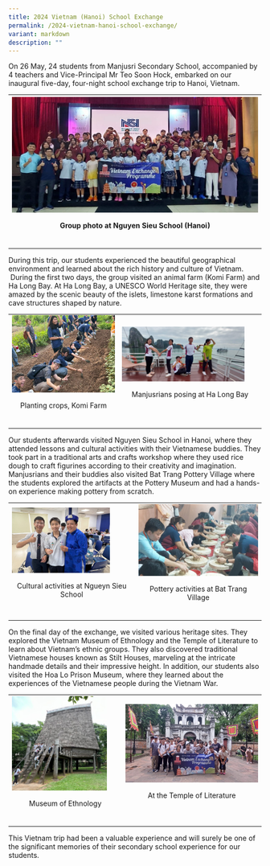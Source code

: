 ```yaml
---
title: 2024 Vietnam (Hanoi) School Exchange
permalink: /2024-vietnam-hanoi-school-exchange/
variant: markdown
description: ""
---
```

<p>On 26 May, 24 students from Manjusri Secondary School, accompanied by
4 teachers and Vice-Principal Mr Teo Soon Hock, embarked on our inaugural
five-day, four-night school exchange trip to Hanoi, Vietnam.</p>
<table style="minWidth: 25px">
<colgroup>
<col>
</colgroup>
<tbody>
<tr>
<th rowspan="1" colspan="1">
<div class="isomer-image-wrapper">
<img style="width: 100%" height="auto" width="100%" alt="" src="/images/Spotlight/2024 Vietnam/viet1.jpg">
</div>
<p style="font-size:14px" align="center">Group photo at Nguyen Sieu School (Hanoi)</p>
</th>
</tr>
<tr>
<td rowspan="1" colspan="1">
<p></p>
</td>
</tr>
</tbody>
</table>
<p>During this trip, our students experienced the beautiful geographical
environment and learned about the rich history and culture of Vietnam.
&nbsp;During the first two days, the group visited an animal farm (Komi
Farm) and Ha Long Bay. At Ha Long Bay, a UNESCO World Heritage site, they
were amazed by the scenic beauty of the islets, limestone karst formations
and cave structures shaped by nature.</p>
<p></p>
<p></p>
<table style="minWidth: 50px">
<colgroup>
<col>
<col>
</colgroup>
<tbody>
<tr>
<td rowspan="1" colspan="1">
<div class="isomer-image-wrapper">
<img style="width: 100%" height="auto" width="100%" alt="" src="/images/Spotlight/2024 Vietnam/viet2.jpg">
</div>
<p style="font-size:14px" align="center">Planting crops, Komi Farm</p>
</td>
<td rowspan="1" colspan="1">
<div class="isomer-image-wrapper">
<img style="width: 90%;" height="auto" width="100%" alt="" src="/images/Spotlight/2024 Vietnam/viet3.jpg">
</div>
<p></p>
<p style="font-size:14px" align="center">Manjusrians posing at Ha Long Bay</p>
</td>
</tr>
<tr>
<td rowspan="1" colspan="1">
<p></p>
</td>
<td rowspan="1" colspan="1">
<p></p>
</td>
</tr>
</tbody>
</table>
<p>Our students afterwards visited Nguyen Sieu School in Hanoi, where they
attended lessons and cultural activities with their Vietnamese buddies.
They took part in a traditional arts and crafts workshop where they used
rice dough to craft figurines according to their creativity and imagination.
Manjusrians and their buddies also visited Bat Trang Pottery Village where
the students explored the artifacts at the Pottery Museum and had a hands-on
experience making pottery from scratch.</p>
<table style="minWidth: 50px">
<colgroup>
<col>
<col>
</colgroup>
<tbody>
<tr>
<td rowspan="1" colspan="1">
<div class="isomer-image-wrapper">
<img style="width: 82%;" height="auto" width="100%" alt="" src="/images/Spotlight/2024 Vietnam/viet4.jpg">
</div>
<p style="font-size:14px" align="center">Cultural activities at Ngueyn Sieu School</p>
</td>
<td rowspan="1" colspan="1">
<div class="isomer-image-wrapper">
<img style="width: 100%" height="auto" width="100%" alt="" src="/images/Spotlight/2024 Vietnam/viet5.jpg">
</div>
<p style="font-size:14px" align="center">Pottery activities at Bat Trang Village</p>
</td>
</tr>
<tr>
<td rowspan="1" colspan="1">
<p></p>
</td>
<td rowspan="1" colspan="1">
<p></p>
</td>
</tr>
</tbody>
</table>
<p>On the final day of the exchange, we visited various heritage sites. They
explored the Vietnam Museum of Ethnology and the Temple of Literature to
learn about Vietnam’s ethnic groups. They also discovered traditional Vietnamese
houses known as Stilt Houses, marveling at the intricate handmade details
and their impressive height. In addition, our students also visited the
Hoa Lo Prison Museum, where they learned about the experiences of the Vietnamese
people during the Vietnam War.</p>
<table style="minWidth: 50px">
<colgroup>
<col>
<col>
</colgroup>
<tbody>
<tr>
<td rowspan="1" colspan="1">
<div class="isomer-image-wrapper">
<img style="width: 89%;" height="auto" width="100%" alt="" src="/images/Spotlight/2024 Vietnam/viet6.jpg">
</div>
<p style="font-size:14px" align="center">Museum of Ethnology</p>
</td>
<td rowspan="1" colspan="1">
<div class="isomer-image-wrapper">
<img style="width: 100%" height="auto" width="100%" alt="" src="/images/Spotlight/2024 Vietnam/viet7.jpg">
</div>
<p style="font-size:14px" align="center">At the Temple of Literature</p>
</td>
</tr>
<tr>
<td rowspan="1" colspan="1">
<p></p>
</td>
<td rowspan="1" colspan="1">
<p></p>
</td>
</tr>
</tbody>
</table>
<p>This Vietnam trip had been a valuable experience and will surely be one
of the significant memories of their secondary school experience for our
students.</p>
<p></p>
<p></p>